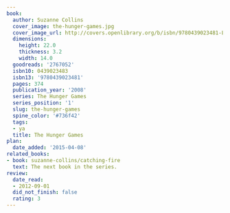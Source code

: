 ```yaml
---
book:
  author: Suzanne Collins
  cover_image: the-hunger-games.jpg
  cover_image_url: http://covers.openlibrary.org/b/isbn/9780439023481-L.jpg
  dimensions:
    height: 22.0
    thickness: 3.2
    width: 14.0
  goodreads: '2767052'
  isbn10: 0439023483
  isbn13: '9780439023481'
  pages: 374
  publication_year: '2008'
  series: The Hunger Games
  series_position: '1'
  slug: the-hunger-games
  spine_color: '#736f42'
  tags:
  - ya
  title: The Hunger Games
plan:
  date_added: '2015-04-08'
related_books:
- book: suzanne-collins/catching-fire
  text: The next book in the series.
review:
  date_read:
  - 2012-09-01
  did_not_finish: false
  rating: 3
---
```

